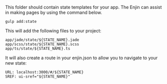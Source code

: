 This folder should contain state templates for your app.  The Enjin can assist in making pages by using the command below.

```gulp add:state```

This will add the following files to your project:
```
app/jade/state/${STATE_NAME}.jade
app/scss/state/${STATE_NAME}.scss
app/ts/state/${STATE_NAME}.ts
``` 

It will also create a route in your enjin.json to allow you to navigate to your new state:
```
URL: localhost:3000/#/${STATE_NAME}
SREF: ui-sref="${STATE_NAME}"
```